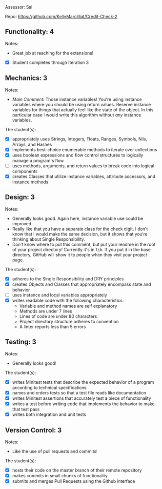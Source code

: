 Assessor: Sal

Repo: https://github.com/KellyMarcilliat/Credit-Check-2

## Functionality: 4

Notes:

* Great job at reaching for the extensions!

- [x] Student completes through Iteration 3

## Mechanics: 3

Notes:

* *Main Comment:* Those instance variables! You're using instance variables where you should be using return values. Reserve instance variables for things that actually feel like the state of the object. In this particular case I would write this algorithm without *any* instance variables.

The student(s):

- [x] appropriately uses Strings, Integers, Floats, Ranges, Symbols, Nils, Arrays, and Hashes
- [x] implements best-choice enumerable methods to iterate over collections
- [x] uses boolean expressions and flow control structures to logically manage a program's flow
- [ ] uses methods, arguments, and return values to break code into logical components
- [x] creates Classes that utilize instance variables, attribute accessors, and instance methods

## Design: 3

Notes:

* Generally looks good. Again here, instance variable use could be improved.
* Really like that you have a separate class for the check digit. I don't know that I would make the same decision, but it shows that you're thinking about Single Responsibility.
* Don't know where to put this comment, but put your readme in the root of your project directory! Currently it's in `lib`. If you put it in the base directory, GitHub will show it to people when they visit your project page.

The student(s):

- [x] adheres to the Single Responsibility and DRY principles
- [x] creates Objects and Classes that appropriately encompass state and behavior
- [ ] uses instance and local variables appropriately
- [x] writes readable code with the following characteristics:
    * Variable and method names are self explanatory
    * Methods are under 7 lines
    * Lines of code are under 80 characters
    * Project directory structure adheres to convention
    * A linter reports less than 5 errors

## Testing: 3

Notes:

* Generally looks good!

The student(s):

- [x] writes Minitest tests that describe the expected behavior of a program according to technical specifications
- [x] names and orders tests so that a test file reads like documentation
- [x] writes Minitest assertions that accurately test a piece of functionality
- [x] writes a test before writing code that implements the behavior to make that test pass
- [x] writes both integration and unit tests

## Version Control: 3

Notes:

* Like the use of pull requests and commits!

The student(s):

- [x] hosts their code on the master branch of their remote repository
- [x] makes commits in small chunks of functionality
- [x] submits and merges Pull Requests using the Github interface
